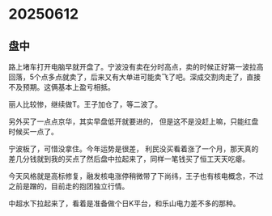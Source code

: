 # 20250612

## 盘中

路上堵车打开电脑早就开盘了。宁波没有卖在分时高点，卖的时候正好第一波拉高回落，5个点多点就卖了，后来又有大单进可能卖飞了吧。深成交割肉走了，直接不及预期。这俩基本上盈亏相抵。

丽人比较惨，继续做T。王子加仓了，等二波了。

另外买了一点点京华，其实早盘低开就要进的， 但是这不是没赶上嘛，只能红盘时候买一点了。

宁波板了，可惜没拿住。今年运势是很差， 利民没买看着涨了一个月，那天真的差几分钱就到我的买点了然后盘中拉起来了，同样一笔钱买了恒工天天吃瘪。

今天风格就是高标修复，融发核电涨停稍微带了下尚纬，王子也有核电概念，不过之前是蹭的，目前走的抱团独立行情。

中超水下拉起来了，看着是准备做个日K平台，和乐山电力差不多的那种。
